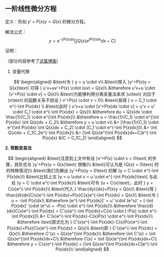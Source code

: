 ## 一阶线性微分方程

定义：形如 $y'+P(x)y = Q(x)$ 的微分方程。

解法公式：
$$
y = e^{-\int P(x)dx}[\int Q(x)e^{\int P(x)dx}dx+C]
$$

证明：

（部分内容参考了[这篇博客](https://www.cnblogs.com/lookof/archive/2009/01/06/1370065.html))

1. 变量代换

$$
\begin{aligned}
&\text{令 } y = u \cdot v\\
&\text{带入 }y'+P(x)y = Q(x)\text{ 可得 } u'v+uv'+P(x) \cdot (uv) = Q(x)\\
&\therefore u'v+u \cdot [v'+P(x) \cdot v] = Q(x)\\
&\text{为能够利用分离变量法来求 }u\text{ 对应于 }x\text{ 的函数关系不妨设 } v'+P(x) \cdot v = 0\\
&\text{易得 } v = C_1 \cdot e^{-\int P(x)dx} \\
&\text{此时 } u'v+u \cdot [v'+P(x)dx \cdot v] = u'v = u' \cdot C_1 \cdot e^{-\int P(x)dx} = Q(x)\\
&\therefore du = Q(x)dx \cdot \frac{1}{C_1} \cdot e^{\int P(x)dx}\\
&\therefore u = \frac{1}{C_1} \cdot e^{\int P(x)dx} \int Q(x)dx + C_2\\
&\therefore y = u \cdot v\\
&= [\frac{1}{C_1} \cdot e^{\int P(x)dx} \int Q(x)dx + C_2] \cdot [C_1 \cdot e^{-\int P(x)dx}]\\
&= \int Q(x)dx + C_1C_2e^{-\int P(x)dx}\\
&= [\int Q(x)e^{\int P(x)dx}dx+C]e^{-\int P(x)dx} &(C = C_1C_2)
\end{aligned}
$$



**2. 常数变易法**

$$
\begin{aligned}
&\text{注意到上文中有设 }v'+P(x) \cdot v = 0\text{ 的步骤，其形式与 }y'+P(x)y = Q(x)\text{ 很像}\\
&\text{可认为是 }Q(x) = 0\text{ 时的特殊情况}\\
&\text{我们先解出 }y'+P(x)y = 0\text{ 的解 }y = C \cdot e^{-\int P(x)dx}\\
&\text{比较上文 }y = u \cdot v = u \cdot e^{-\int P(x)dx}\text{ 与此处 }y = C \cdot e^{-\int P(x)dx}\\
&\text{可令 }u = C(x)\text{，此时 } y = C(x)e^{-\int P(x)dx}\\
&\text{代入 } \frac{dy}{dx}+P(x)y = Q(x)\\
&\text{得 } \frac{d}{dx}C(x)e^{-\int P(x)dx}+P(x)C(x)e^{-\int P(x)dx} = Q(x)\\
&\text{令 } u = -\int P(x)dx\\
&\therefore [e^{-\int P(x)dx}]' = u' \cdot (e^u)' = [-\int P(x)dx]' \cdot (e^u) = -P(x) \cdot e^{-\int P(x)dx}\\
&\therefore \frac{d}{dx}C(x)e^{-\int P(x)dx} = C'(x)e^{-\int P(x)dx}+C(x) \cdot [-P(x) \cdot e^{-\int P(x)dx}]\\
&= C'(x)e^{-\int P(x)dx}-C(x)P(x) \cdot e^{-\int P(x)dx}\\
&\therefore \text{原式化为 } C'(x)e^{-\int P(x)dx}-C(x)P(x)e^{-\int P(x)dx}+P(x)C(x)e^{-\int P(x)dx} = Q(x)\\
&\text{即 } C'(x)e^{-\int P(x)dx} = Q(x)\\
&\therefore C'(x) = Q(x)e^{\int P(x)dx}\\
&\therefore \int C'(x) = \int Q(x)e^{\int P(x)dx}dx+C\\
&\therefore C(x) = \int Q(x)e^{\int P(x)dx}dx+C\\
&\therefore y = C(x)e^{-\int P(x)dx} = [\int Q(x)e^{\int P(x)dx}dx+C]e^{-\int P(x)dx}\\
\end{aligned}
$$
